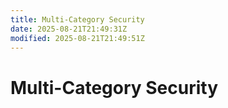 ```yaml
---
title: Multi-Category Security
date: 2025-08-21T21:49:31Z
modified: 2025-08-21T21:49:51Z
---
```


# Multi-Category Security
